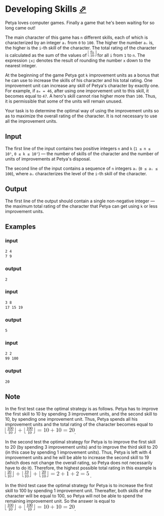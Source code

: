 # Developing Skills [⬀](https://codeforces.com/problemset/problem/581/C)

Petya loves computer games. Finally a game that he's been waiting for so long came out!

The main character of this game has `n` different skills, each of which is characterized by an integer `aᵢ` from `0` to `100`. The higher the number `aᵢ` is, the higher is the `i`-th skill of the character. The total rating of the character is calculated as the sum of the values ​​of ![](581-c-1.png) for all `i` from `1` to `n`. The expression `⌊x⌋` denotes the result of rounding the number `x` down to the nearest integer.

At the beginning of the game Petya got `k` improvement units as a bonus that he can use to increase the skills of his character and his total rating. One improvement unit can increase any skill of Petya's character by exactly one. For example, if `a₄ = 46`, after using one imporvement unit to this skill, it becomes equal to `47`. A hero's skill cannot rise higher more than `100`. Thus, it is permissible that some of the units will remain unused.

Your task is to determine the optimal way of using the improvement units so as to maximize the overall rating of the character. It is not necessary to use all the improvement units.

## Input

The first line of the input contains two positive integers `n` and `k` (`1 ≤ n ≤ 10⁵`, `0 ≤ k ≤ 10⁷`) — the number of skills of the character and the number of units of improvements at Petya's disposal.

The second line of the input contains a sequence of `n` integers `aᵢ` (`0 ≤ aᵢ ≤ 100`), where `aᵢ` characterizes the level of the `i`-th skill of the character.

## Output

The first line of the output should contain a single non-negative integer — the maximum total rating of the character that Petya can get using `k` or less improvement units.

## Examples

### input
```
2 4
7 9
```

### output
```
2
```

### input
```
3 8
17 15 19
```

### output
```
5
```

### input
```
2 2
99 100
```

### output
```
20
```

## Note

In the first test case the optimal strategy is as follows. Petya has to improve the first skill to 10 by spending 3 improvement units, and the second skill to 10, by spending one improvement unit. Thus, Petya spends all his improvement units and the total rating of the character becomes equal to ![](581-c-4.png).

In the second test the optimal strategy for Petya is to improve the first skill to 20 (by spending 3 improvement units) and to improve the third skill to 20 (in this case by spending 1 improvement units). Thus, Petya is left with 4 improvement units and he will be able to increase the second skill to 19 (which does not change the overall rating, so Petya does not necessarily have to do it). Therefore, the highest possible total rating in this example is ![](581-c-3.png) .

In the third test case the optimal strategy for Petya is to increase the first skill to 100 by spending 1 improvement unit. Thereafter, both skills of the character will be equal to 100, so Petya will not be able to spend the remaining improvement unit. So the answer is equal to ![](581-c-4.png).

